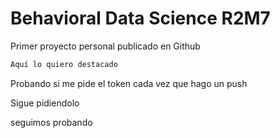 # Behavioral Data Science R2M7
 
Primer proyecto personal publicado en Github
```r
Aquí lo quiero destacado
```

Probando si me pide el token cada vez que hago un push

Sigue pidiendolo

seguimos probando
